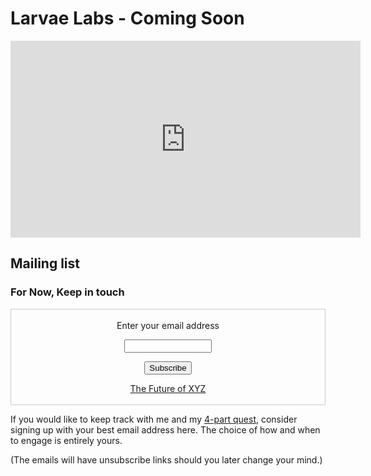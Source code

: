 
# Larvae Labs - Coming Soon

<iframe width="560" height="315" src="https://www.youtube-nocookie.com/embed/4p2Mkdyvbl0" frameborder="0" allow="accelerometer; autoplay; encrypted-media; gyroscope; picture-in-picture" allowfullscreen></iframe>

## Mailing list

### For Now, Keep in touch

<form style="border:1px solid #ccc;padding:3px;text-align:center;" action="https://tinyletter.com/nickth" method="post" target="popupwindow" onsubmit="window.open('https://tinyletter.com/nickth', 'popupwindow', 'scrollbars=yes,width=800,height=600');return true"><p><label for="tlemail">Enter your email address</label></p><p><input type="text" style="width:140px" name="email" id="tlemail" /></p><input type="hidden" value="1" name="embed"/><input type="submit" value="Subscribe" /><p><a href="https://tinyletter.com/nickth" target="_blank">The Future of XYZ</a></p></form>

If you would like to keep track with me and my [4-part quest](https://nikipedia.xyz/#aims), consider signing up with your best email address here. The choice of how and when to engage is entirely yours.

(The emails will have unsubscribe links should you later change your mind.)

<!-- Sort out a Plugin for lowercase to Upper case  URL redirects (or vice versa would be the common standard)

https://github.com/jekyll/jekyll-redirect-from -->